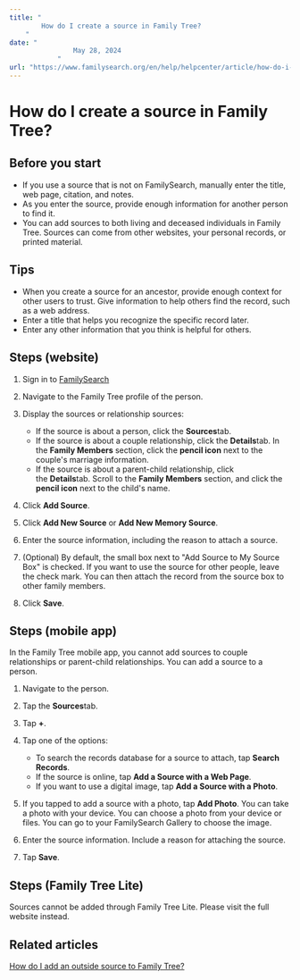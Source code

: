 ```yaml
---
title: "
        How do I create a source in Family Tree?
    "
date: "
                May 28, 2024
            "
url: "https://www.familysearch.org/en/help/helpcenter/article/how-do-i-create-a-source-in-family-tree"
---
```


# How do I create a source in Family Tree?

## Before you start

* If you use a source that is not on FamilySearch, manually enter the title, web page, citation, and notes.
* As you enter the source, provide enough information for another person to find it.
* You can add sources to both living and deceased individuals in Family Tree. Sources can come from other websites, your personal records, or printed material.

## Tips

* When you create a source for an ancestor, provide enough context for other users to trust. Give information to help others find the record, such as a web address.
* Enter a title that helps you recognize the specific record later.
* Enter any other information that you think is helpful for others.

## Steps (website)

1. Sign in to [FamilySearch](http://www.familysearch.org)
2. Navigate to the Family Tree profile of the person.
3. Display the sources or relationship sources:

	* If the source is about a person, click the **Sources**tab.
	* If the source is about a couple relationship, click the **Details**tab. In the **Family Members** section, click the **pencil icon** next to the couple's marriage information.
	* If the source is about a parent\-child relationship, click the **Details**tab. Scroll to the **Family Members** section, and click the **pencil icon** next to the child's name.
4. Click **Add Source**.
5. Click **Add New Source** or **Add New Memory Source**.
6. Enter the source information, including the reason to attach a source.
7. (Optional) By default, the small box next to "Add Source to My Source Box" is checked. If you want to use the source for other people, leave the check mark. You can then attach the record from the source box to other family members.
8. Click **Save**.

## Steps (mobile app)

In the Family Tree mobile app, you cannot add sources to couple relationships or parent\-child relationships. You can add a source to a person.

1. Navigate to the person.
2. Tap the **Sources**tab.
3. Tap **\+**.
4. Tap one of the options:

	* To search the records database for a source to attach, tap **Search Records**.
	* If the source is online, tap **Add a Source with a Web Page**.
	* If you want to use a digital image, tap **Add a Source with a Photo**.
5. If you tapped to add a source with a photo, tap **Add Photo**. You can take a photo with your device. You can choose a photo from your device or files. You can go to your FamilySearch Gallery to choose the image.
6. Enter the source information. Include a reason for attaching the source.
7. Tap **Save**.

## Steps (Family Tree Lite)

Sources cannot be added through Family Tree Lite. Please visit the full website instead. 

## Related articles

[How do I add an outside source to Family Tree?](https://www.familysearch.org/en/help/helpcenter/article/how-do-i-add-an-outside-source-to-family-tree)